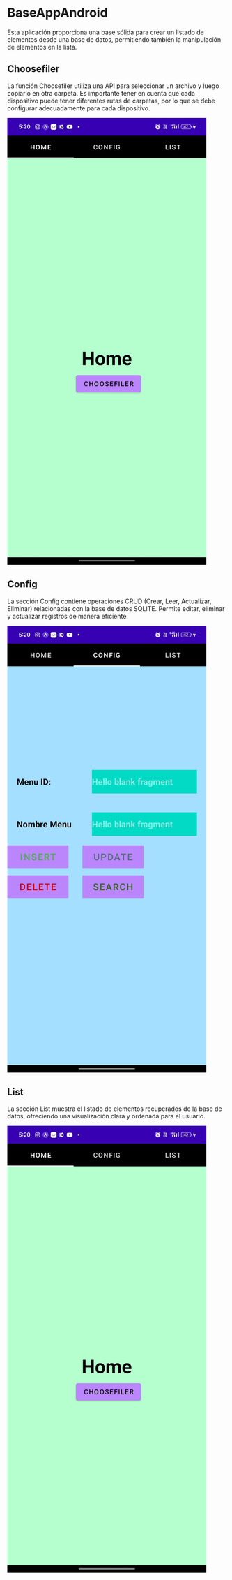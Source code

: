 # BaseAppAndroid

Esta aplicación proporciona una base sólida para crear un listado de elementos desde una base de datos, permitiendo también la manipulación de elementos en la lista.

## Choosefiler

La función Choosefiler utiliza una API para seleccionar un archivo y luego copiarlo en otra carpeta. Es importante tener en cuenta que cada dispositivo puede tener diferentes rutas de carpetas, por lo que se debe configurar adecuadamente para cada dispositivo.

![Choosefiler](https://github.com/k-tw0/BaseAppAndroid/blob/master/Screenshot_2024-04-11-17-20-25-16_32ed36cca06f6904924e49fea8487620.jpg)

## Config

La sección Config contiene operaciones CRUD (Crear, Leer, Actualizar, Eliminar) relacionadas con la base de datos SQLITE. Permite editar, eliminar y actualizar registros de manera eficiente.

![Config](https://github.com/k-tw0/BaseAppAndroid/blob/master/Screenshot_2024-04-11-17-20-27-31_32ed36cca06f6904924e49fea8487620.jpg)

## List

La sección List muestra el listado de elementos recuperados de la base de datos, ofreciendo una visualización clara y ordenada para el usuario.

![List](https://github.com/k-tw0/BaseAppAndroid/blob/master/Screenshot_2024-04-11-17-20-25-16_32ed36cca06f6904924e49fea8487620.jpg)
